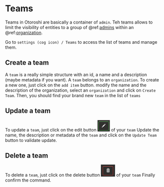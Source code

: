 # Teams

Teams in Otoroshi are basically a container of `admin`. 
Teh teams allows to limit the visibility of entities to a group of @ref:[admins](./admin.md) within an @ref:[organization](./tenant.md).

Go to `settings (cog icon) / Teams` to access the list of teams and manage them.

## Create a team

A `team` is a really simple structure with an id, a name and a description (maybe metadata if you want). A `team` belongs to an `organization`.
To create a new one, just click on the `add item` button.
modify the name and the description of the organization, select an `organization` and click on `Create Team`.
Then, you should find your brand new `team` in the list of `teams`

## Update a team

To update a `team`, just click on the edit button <img src="../img/edit.png" /> of your `team`
Update the name, the description or metadata of the `team` and click on the `Update Team` button to validate update.

## Delete a team

To delete a `team`, just click on the delete button <img src="../img/delete.png" /> of your `team`
Finally confirm the command.